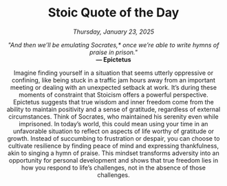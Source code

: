 <h1 align="center">Stoic Quote of the Day</h1>
<p align="center"><em>Thursday, January 23, 2025</em></p>
<p align="center">
    <em>"And then we’ll be emulating Socrates,* once we’re able to write hymns of praise in prison."</em><br>
    <strong>— Epictetus</strong>
</p>

<p align="center" style="max-width:600px;margin:0 auto;">
    Imagine finding yourself in a situation that seems utterly oppressive or confining, like being stuck in a traffic jam hours away from an important meeting or dealing with an unexpected setback at work. It’s during these moments of constraint that Stoicism offers a powerful perspective. Epictetus suggests that true wisdom and inner freedom come from the ability to maintain positivity and a sense of gratitude, regardless of external circumstances. Think of Socrates, who maintained his serenity even while imprisoned. In today’s world, this could mean using your time in an unfavorable situation to reflect on aspects of life worthy of gratitude or growth. Instead of succumbing to frustration or despair, you can choose to cultivate resilience by finding peace of mind and expressing thankfulness, akin to singing a hymn of praise. This mindset transforms adversity into an opportunity for personal development and shows that true freedom lies in how you respond to life’s challenges, not in the absence of those challenges.
</p>
